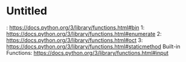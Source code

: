 # Untitled

: https://docs.python.org/3/library/functions.html#bin 1: https://docs.python.org/3/library/functions.html#enumerate 2: https://docs.python.org/3/library/functions.html#oct 3: https://docs.python.org/3/library/functions.html#staticmethod Built-in Functions: https://docs.python.org/3/library/functions.html#input
